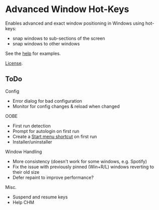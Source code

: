 Advanced Window Hot-Keys
========================

Enables advanced and exact window positioning in Windows using hot-keys:

* snap windows to sub-sections of the screen
* snap windows to other windows

See the [help](index.html) for examples.

[License](LICENSE.txt).

ToDo
-----------

Config
- Error dialog for bad configuration
- Monitor for config changes & reload when changed

OOBE
- First run detection
- Prompt for autologin on first run
- Create a [Start menu shortcut](https://learn.microsoft.com/en-us/windows/win32/shell/links) on first run
- Installer/uninstaller

Window Handling
- More consistency (doesn't work for some windows, e.g. Spotify)
- Fix the issue with previously pinned (Win+R/L) windows reverting to their old size
- Defer repaint to improve performance?

Misc.
- Suspend and resume keys
- Help CHM
